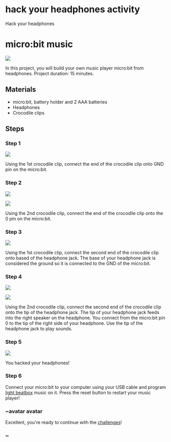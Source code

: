 # hack your headphones activity 

Hack your headphones

#  micro:bit music

![](/static/mb/lessons/hack-your-headphones-0.png)

In this project, you will build your own music player micro:bit from headphones. Project duration: 15 minutes.

## Materials

* micro:bit, battery holder and 2 AAA batteries
* Headphones
* Crocodile clips

## Steps

### Step 1

![](/static/mb/lessons/banana-keyboard-1.png)

Using the 1st crocodile clip, connect the end of the crocodile clip onto GND pin on the micro:bit.

### Step 2

![](/static/mb/lessons/banana-keyboard-2.png)

![](/static/mb/lessons/banana-keyboard-3.png)

Using the 2nd crocodile clip, connect the end of the crocodile clip onto the 0 pin on the micro:bit.

### Step 3

![](/static/mb/lessons/banana-keyboard-4.png)

Using the 1st crocodile clip, connect the second end of the crocodile clip onto based of the headphone jack. The base of your headphone jack is considered the ground so it is connected to the GND of the micro:bit.

### Step 4

![](/static/mb/lessons/banana-keyboard-5.png)

![](/static/mb/lessons/hack-your-headphones-1.png)

Using the 2nd crocodile clip, connect the second end of the crocodile clip onto the tip of the headphone jack. The tip of your headphone jack feeds into the right speaker on the headphone. You connect from the micro:bit pin 0 to the tip of the right side of your headphone. Use the tip of the headphone jack to play sounds.

### Step 5

![](/static/mb/lessons/hack-your-headphones-0.png)

You hacked your headphones!

### Step 6

Connect your micro:bit to your computer using your USB cable and program  [light beatbox](/microbit/lessons/light-beatbox/activity) music on it. Press the reset button to restart your music player!

### ~avatar avatar

Excellent, you're ready to continue with the [challenges](/microbit/lessons/light-beatbox/activity)!

### ~
